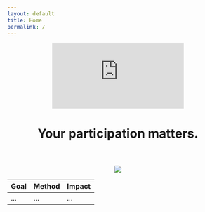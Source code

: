 ```yaml
---
layout: default
title: Home
permalink: /
---
```

<header class="video-header">
  <div class="video-container">
    <iframe
      src="https://www.youtube.com/embed/bfgxLpbR5uU?autoplay=1&mute=1&loop=1&playlist=bfgxLpbR5uU&controls=0&modestbranding=1&showinfo=0&rel=0"
      frameborder="0"
      allow="autoplay; encrypted-media"
      allowfullscreen>
    </iframe>
    <div class="header-content">
      <h1>Your participation matters.</h1>
    </div>
  </div>
</header>

<p align="center">
  <img src="https://juliocedillo.github.io/military/assets/images/branches.png">
</p>

|Goal|Method|Impact|
|---|---|---|
|...|...|...|

